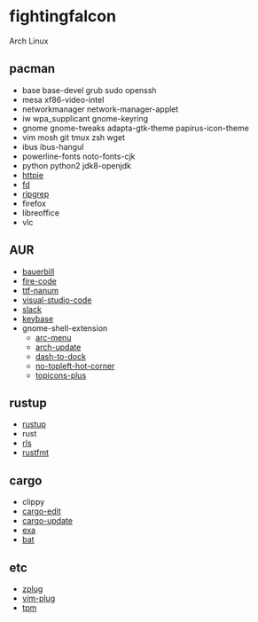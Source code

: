 # fightingfalcon

Arch Linux

## pacman

- base base-devel grub sudo openssh
- mesa xf86-video-intel
- networkmanager network-manager-applet
- iw wpa_supplicant gnome-keyring
- gnome gnome-tweaks adapta-gtk-theme papirus-icon-theme
- vim mosh git tmux zsh wget
- ibus ibus-hangul
- powerline-fonts noto-fonts-cjk
- python python2 jdk8-openjdk
- [httpie](https://httpie.org/)
- [fd](https://github.com/sharkdp/fd)
- [ripgrep](https://github.com/BurntSushi/ripgrep)
- firefox
- libreoffice
- vlc

## AUR

- [bauerbill](https://xyne.archlinux.ca/projects/bauerbill/)
- [fire-code](https://github.com/tonsky/FiraCode)
- [ttf-nanum](https://aur.archlinux.org/packages/ttf-nanum/)
- [visual-studio-code](https://aur.archlinux.org/packages/visual-studio-code-bin/)
- [slack](https://aur.archlinux.org/packages/slack-desktop/)
- [keybase](https://aur.archlinux.org/packages/keybase-bin/)
- gnome-shell-extension
  - [arc-menu](https://aur.archlinux.org/packages/gnome-shell-extension-arc-menu-git/)
  - [arch-update](https://aur.archlinux.org/packages/gnome-shell-extension-arch-update/)
  - [dash-to-dock](https://aur.archlinux.org/packages/gnome-shell-extension-dash-to-dock/)
  - [no-topleft-hot-corner](https://aur.archlinux.org/packages/gnome-shell-extension-no-topleft-hot-corner/)
  - [topicons-plus](https://aur.archlinux.org/packages/gnome-shell-extension-topicons-plus/)

## rustup

- [rustup](http://rustup.rs/)
- rust
- [rls](https://github.com/rust-lang-nursery/rls)
- [rustfmt](https://github.com/rust-lang-nursery/rustfmt)

## cargo

- clippy
- [cargo-edit](https://github.com/killercup/cargo-edit)
- [cargo-update](https://github.com/nabijaczleweli/cargo-update)
- [exa](https://github.com/ogham/exa)
- [bat](https://github.com/sharkdp/bat)

## etc

- [zplug](https://github.com/zplug/zplug)
- [vim-plug](https://github.com/junegunn/vim-plug)
- [tpm](https://github.com/tmux-plugins/tpm)
